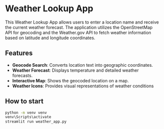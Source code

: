 # Weather Lookup App

This Weather Lookup App allows users to enter a location name and receive the current weather forecast. The application utilizes the OpenStreetMap API for geocoding and the Weather.gov API to fetch weather information based on latitude and longitude coordinates.

## Features

- **Geocode Search**: Converts location text into geographic coordinates.
- **Weather Forecast**: Displays temperature and detailed weather forecasts.
- **Interactive Map**: Shows the geocoded location on a map.
- **Weather Icons**: Provides visual representations of weather conditions 


## How to start
```bash
python -m venv venv
venv\Scripts\activate
streamlit run weather_app.py
```

